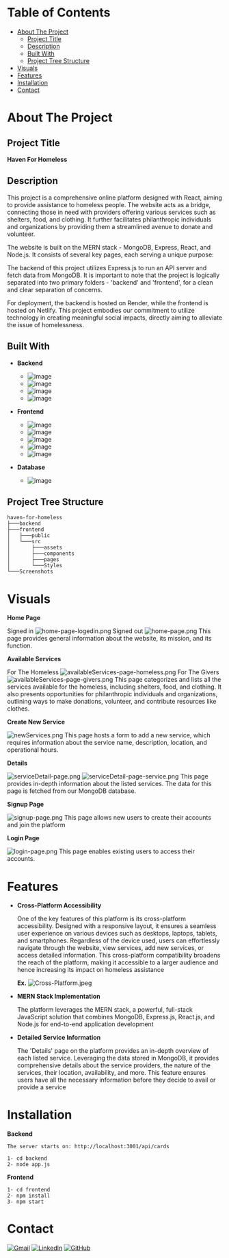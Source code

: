 # Table of Contents
- [About The Project](#about-the-project)
    - [Project Title](#project-title)
    - [Description](#description)
    - [Built With](#built-with)
    - [Project Tree Structure](#project-tree-structure)
- [Visuals](#visuals)
- [Features](#features)
- [Installation](#installation)
- [Contact](#contact)


# About The Project

## Project Title
**Haven For Homeless**

## Description
This project is a comprehensive online platform designed with React, aiming to provide assistance to homeless people. The website acts as a bridge, connecting those in need with providers offering various services such as shelters, food, and clothing. It further facilitates philanthropic individuals and organizations by providing them a streamlined avenue to donate and volunteer.

The website is built on the MERN stack - MongoDB, Express, React, and Node.js. It consists of several key pages, each serving a unique purpose:

The backend of this project utilizes Express.js to run an API server and fetch data from MongoDB. It is important to note that the project is logically separated into two primary folders - 'backend' and 'frontend', for a clean and clear separation of concerns.

For deployment, the backend is hosted on Render, while the frontend is hosted on Netlify. This project embodies our commitment to utilize technology in creating meaningful social impacts, directly aiming to alleviate the issue of homelessness.

## Built With
* **Backend**
    * ![image](https://img.shields.io/badge/Node.js-339933?style=for-the-badge&logo=nodedotjs&logoColor=white)
    * ![image](https://img.shields.io/badge/Express.js-000000?style=for-the-badge&logo=express&logoColor=white)
    * ![image](https://img.shields.io/badge/firebase-ffca28?style=for-the-badge&logo=firebase&logoColor=black)
    * ![image](https://img.shields.io/badge/Render-46E3B7?style=for-the-badge&logo=render&logoColor=white)

* **Frontend**
    * ![image](https://img.shields.io/badge/React-20232A?style=for-the-badge&logo=react&logoColor=61DAFB)
    * ![image](https://img.shields.io/badge/HTML5-E34F26?style=for-the-badge&logo=html5&logoColor=white)
    * ![image](https://img.shields.io/badge/CSS3-1572B6?style=for-the-badge&logo=css3&logoColor=white)
    * ![image](https://img.shields.io/badge/Bootstrap-563D7C?style=for-the-badge&logo=bootstrap&logoColor=white)
    * ![image](https://img.shields.io/badge/Netlify-00C7B7?style=for-the-badge&logo=netlify&logoColor=white)

* **Database**
    * ![image](https://img.shields.io/badge/MongoDB-4EA94B?style=for-the-badge&logo=mongodb&logoColor=white)

## Project Tree Structure
```
haven-for-homeless
├───backend
├───frontend
│   ├───public
│   └───src
│       ├───assets
│       ├───components
│       ├───pages
│       └───Styles
└───Screenshots
```


# Visuals

**Home Page**

Signed in
![home-page-logedin.png](Screenshots%2Fhome-page-logedin.png)
Signed out
![home-page.png](Screenshots%2Fhome-page.png)
This page provides general information about the website, its mission, and its function.

**Available Services**

For The Homeless
![availableServices-page-homeless.png](Screenshots%2FavailableServices-page-homeless.png)
For The Givers
![availableServices-page-givers.png](Screenshots%2FavailableServices-page-givers.png)
This page categorizes and lists all the services available for the homeless, including shelters, food, and clothing. It also presents opportunities for philanthropic individuals and organizations, outlining ways to make donations, volunteer, and contribute resources like clothes.

**Create New Service**

![newServices.png](Screenshots%2FnewServices.png)
This page hosts a form to add a new service, which requires information about the service name, description, location, and operational hours.

**Details**

![serviceDetail-page.png](Screenshots%2FserviceDetail-page.png)
![serviceDetail-page-service.png](Screenshots%2FserviceDetail-page-service.png)
This page provides in-depth information about the listed services. The data for this page is fetched from our MongoDB database.

**Signup Page**

![signup-page.png](Screenshots%2Fsignup-page.png)
This page allows new users to create their accounts and join the platform

**Login Page**

![login-page.png](Screenshots%2Flogin-page.png)
This page enables existing users to access their accounts.


# Features
* **Cross-Platform Accessibility**

  One of the key features of this platform is its cross-platform accessibility. Designed with a responsive layout, it ensures a seamless user experience on various devices such as desktops, laptops, tablets, and smartphones. Regardless of the device used, users can effortlessly navigate through the website, view services, add new services, or access detailed information. This cross-platform compatibility broadens the reach of the platform, making it accessible to a larger audience and hence increasing its impact on homeless assistance
  
  **Ex.**
  ![Cross-Platform.jpeg](Screenshots%2FCross-Platform.jpeg)

* **MERN Stack Implementation**

  The platform leverages the MERN stack, a powerful, full-stack JavaScript solution that combines MongoDB, Express.js, React.js, and Node.js for end-to-end application development

* **Detailed Service Information**

  The 'Details' page on the platform provides an in-depth overview of each listed service. Leveraging the data stored in MongoDB, it provides comprehensive details about the service providers, the nature of the services, their location, availability, and more. This feature ensures users have all the necessary information before they decide to avail or provide a service


# Installation
**Backend**

``
The server starts on: http://localhost:3001/api/cards
``
```
1- cd backend
2- node app.js
```
**Frontend**
```
1- cd frontend
2- npm install
3- npm start
```

# Contact
[![Gmail](https://img.shields.io/badge/Gmail-D14836?style=for-the-badge&logo=gmail&logoColor=white)](mailto:Ziyad.M.Aljaser@gmail.com)
[![LinkedIn](https://img.shields.io/badge/LinkedIn-0077B5?style=for-the-badge&logo=linkedin&logoColor=white)](https://www.linkedin.com/in/ziyad-aljaser/)
[![GitHub](https://img.shields.io/badge/GitHub-100000?style=for-the-badge&logo=github&logoColor=white)](https://github.com/Ziyad-Aljaser)
